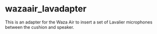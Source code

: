# wazaair_lavadapter
This is an adapter for the Waza Air to insert a set of Lavalier microphones between the cushion and speaker.
